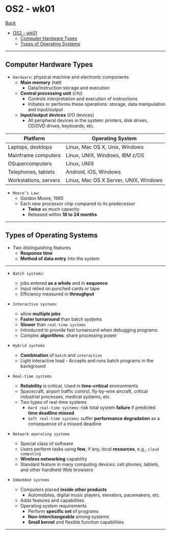 # OS2 - wk01

[Back](../os2.md)

- [OS2 - wk01](#os2---wk01)
  - [Computer Hardware Types](#computer-hardware-types)
  - [Types of Operating Systems](#types-of-operating-systems)

---

## Computer Hardware Types

- `Hardware`: physical machine and electronic components
  - **Main memory** (`RAM`)
    - Data/Instruction storage and execution
  - **Central processing unit** (`CPU`)
    - Controls interpretation and execution of instructions
    - Initiates or performs these operations: storage, data manipulation and input/output
  - **Input/output devices** (I/O devices)
    - All peripheral devices in the system: printers, disk drives, CD/DVD drives, keyboards, etc.

| Platform              | Operating System                      |
| --------------------- | ------------------------------------- |
| Laptops, desktops     | Linux, Mac OS X, Unix, Windows        |
| Mainframe computers   | Linux, UNIX, Windows, IBM z/OS        |
| OSupercomputers       | Linux, UNIX                           |
| Telephones, tablets   | Android, iOS, Windows                 |
| Workstations, servers | Linux, Mac OS X Server, UNIX, Windows |

- `Moore’s Law`:
  - Gordon Moore, 1965
  - Each new processor chip compared to its predecessor
    - **Twice** as much capacity
    - Released within **18 to 24 months**

---

## Types of Operating Systems

- Two distinguishing features
  - **Response time**
  - **Method of data entry** into the system

---

- `Batch systems`:

  - jobs entered **as a whole** and in **sequence**
  - Input relied on punched cards or tape
  - Efficiency measured in **throughput**

- `Interactive systems`:

  - allow **multiple jobs**
  - **Faster turnaround** than batch systems
  - **Slower** than `real-time systems`
  - Introduced to provide fast turnaround when debugging programs
  - Complex **algorithms**: share processing power

- `Hybrid systems`

  - **Combination** of `batch` and `interactive`
  - Light interactive load - Accepts and runs batch programs in the background

- `Real-time systems`

  - **Reliability** is critical, Used in **time-critical** environments
  - Spacecraft, airport traffic control, fly-by-wire aircraft, critical industrial processes, medical systems, etc.
  - Two types of real-time systems
    - `Hard real-time systems`: risk total system **failure** if predicted **time deadline missed**
    - `Soft real-time systems`: suffer **performance degradation** as a consequence of a missed deadline

- `Network operating systems`

  - Special class of software
  - Users perform tasks using **few**, if any, local **resources**, e.g., `cloud computing`
  - **Wireless networking** capability
  - Standard feature in many computing devices: cell phones, tablets, and other handheld Web browsers

- `Embedded systems`
  - Computers placed **inside other products**
    - Automobiles, digital music players, elevators, pacemakers, etc.
  - Adds features and capabilities
  - Operating system requirements
    - Perform **specific set** of programs
    - **Non-interchangeable** among systems
    - **Small kernel** and flexible function capabilities

---
